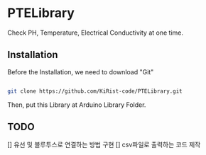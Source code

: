 # PTELibrary
Check PH, Temperature, Electrical Conductivity at one time.

## Installation

Before the Installation, we need to download "Git"

```bash

git clone https://github.com/KiRist-code/PTELibrary.git

```

Then, put this Library at Arduino Library Folder.

## TODO

[] 유선 및 블루투스로 연결하는 방법 구현
[] csv파일로 출력하는 코드 제작 